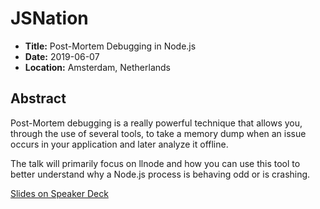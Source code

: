 # JSNation

- **Title:** Post-Mortem Debugging in Node.js
- **Date:** 2019-06-07
- **Location:** Amsterdam, Netherlands

## Abstract

Post-Mortem debugging is a really powerful technique that allows you,
through the use of several tools, to take a memory dump when an issue
occurs in your application and later analyze it offline.

The talk will primarily focus on llnode and how you can use this tool to
better understand why a Node.js process is behaving odd or is crashing.

[Slides on Speaker Deck](https://speakerdeck.com/wa7son/jsnation-2019-post-mortem-debugging-in-node-dot-js)
